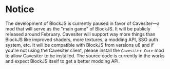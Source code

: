 # Notice
The development of BlockJS is currently paused in favor of Cavesiter—a mod that will serve as the "main game" of BlockJS. It will be publicly released around February. Cavesiter will support way more things than BlockJS like improved shaders, more textures, a modding API, SSO auth system, etc. It will be compatible with BlockJS from versions u6 and if you're not using the Cavesiter client, please install the `Cavesiter Core` mod to allow Cavesiter to be installed. The source code is currently in the works and expect BlockJS itself to get a better modding API.